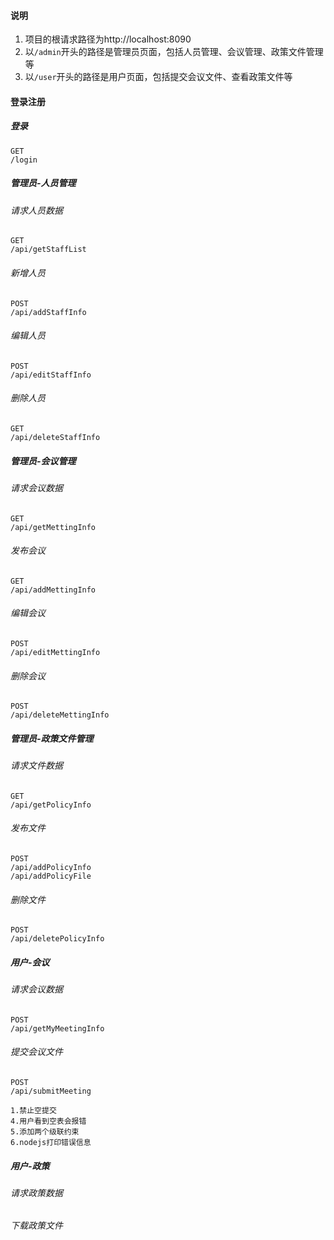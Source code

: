 #### 说明

1. 项目的根请求路径为http://localhost:8090
2. 以`/admin`开头的路径是管理员页面，包括人员管理、会议管理、政策文件管理等
3. 以`/user`开头的路径是用户页面，包括提交会议文件、查看政策文件等

#### 登录注册

##### 登录

```
GET
/login
```

##### 管理员-人员管理

###### 请求人员数据

```
GET
/api/getStaffList
```

###### 新增人员

```
POST
/api/addStaffInfo
```

###### 编辑人员

```
POST
/api/editStaffInfo
```

###### 删除人员

```
GET
/api/deleteStaffInfo
```

##### 管理员-会议管理

###### 请求会议数据

```
GET
/api/getMettingInfo
```

###### 发布会议

```
GET
/api/addMettingInfo
```

###### 编辑会议

```
POST
/api/editMettingInfo
```

###### 删除会议

```
POST
/api/deleteMettingInfo
```

##### 管理员-政策文件管理

###### 请求文件数据

```
GET
/api/getPolicyInfo
```

###### 发布文件

```
POST
/api/addPolicyInfo
/api/addPolicyFile
```

###### 删除文件

```
POST
/api/deletePolicyInfo
```



##### 用户-会议

###### 请求会议数据

```
POST
/api/getMyMeetingInfo
```

###### 提交会议文件

```
POST
/api/submitMeeting
```

```
1.禁止空提交
4.用户看到空表会报错
5.添加两个级联约束
6.nodejs打印错误信息
```



##### 用户-政策

###### 请求政策数据

###### 下载政策文件





